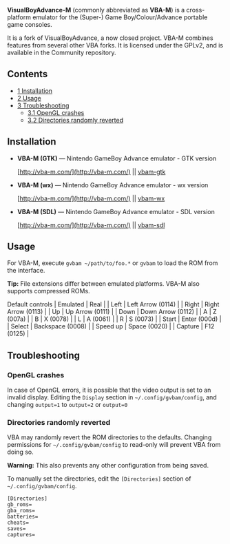 **VisualBoyAdvance-M** (commonly abbreviated as **VBA-M**) is a cross-platform emulator for the (Super-) Game Boy/Colour/Advance portable game consoles.

It is a fork of VisualBoyAdvance, a now closed project. VBA-M combines features from several other VBA forks. It is licensed under the GPLv2, and is available in the Community repository.

## Contents

*   [1 Installation](#Installation)
*   [2 Usage](#Usage)
*   [3 Troubleshooting](#Troubleshooting)
    *   [3.1 OpenGL crashes](#OpenGL_crashes)
    *   [3.2 Directories randomly reverted](#Directories_randomly_reverted)

## Installation

*   **VBA-M (GTK)** — Nintendo GameBoy Advance emulator - GTK version

	[http://vba-m.com/](http://vba-m.com/) || [vbam-gtk](https://www.archlinux.org/packages/?name=vbam-gtk)

*   **VBA-M (wx)** — Nintendo GameBoy Advance emulator - wx version

	[http://vba-m.com/](http://vba-m.com/) || [vbam-wx](https://www.archlinux.org/packages/?name=vbam-wx)

*   **VBA-M (SDL)** — Nintendo GameBoy Advance emulator - SDL version

	[http://vba-m.com/](http://vba-m.com/) || [vbam-sdl](https://www.archlinux.org/packages/?name=vbam-sdl)

## Usage

For VBA-M, execute `gvbam ~/path/to/foo.*` or `gvbam` to load the ROM from the interface.

**Tip:** File extensions differ between emulated platforms. VBA-M also supports compressed ROMs.

<caption>Default controls</caption>
| Emulated | Real |
| Left | Left Arrow (0114) |
| Right | Right Arrow (0113) |
| Up | Up Arrow (0111) |
| Down | Down Arrow (0112) |
| A | Z (007a) |
| B | X (0078) |
| L | A (0061) |
| R | S (0073) |
| Start | Enter (000d) |
| Select | Backspace (0008) |
| Speed up | Space (0020) |
| Capture | F12 (0125) |

## Troubleshooting

### OpenGL crashes

In case of OpenGL errors, it is possible that the video output is set to an invalid display. Editing the `Display` section in `~/.config/gvbam/config`, and changing `output=1` to `output=2` or `output=0`

### Directories randomly reverted

VBA may randomly revert the ROM directories to the defaults. Changing permissions for `~/.config/gvbam/config` to read-only will prevent VBA from doing so.

**Warning:** This also prevents any other configuration from being saved.

To manually set the directories, edit the `[Directories]` section of `~/.config/gvbam/config`.

```
[Directories]
gb_roms=
gba_roms=
batteries=
cheats=
saves=
captures=

```